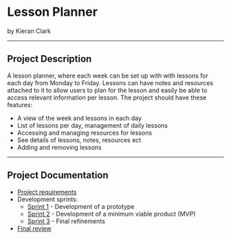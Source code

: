 # Lesson Planner

by Kieran Clark


---

## Project Description

A lesson planner, where each week can be set up with with lessons for each day from Monday to Friday. Lessons can have notes and resources attached to it to allow users to plan for the lesson and easily be able to access relevant information per lesson. The project should have these features:

- A view of the week and lessons in each day
- List of lessons per day, management of daily lessons
- Accessing and managing resources for lessons
- See details of lessons, notes, resources ect
- Adding and removing lessons


---

## Project Documentation

- [Project requirements](0-requirements.md)
- Development sprints:
    - [Sprint 1](1-sprint-1-prototype.md) - Development of a prototype
    - [Sprint 2](2-sprint-2-mvp.md) - Development of a minimum viable product (MVP)
    - [Sprint 3](3-sprint-3-refinement.md) - Final refinements
- [Final review](4-review.md)